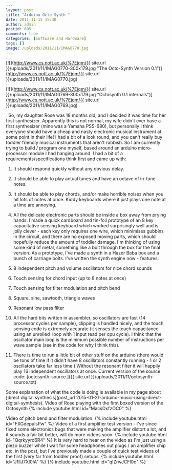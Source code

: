 ```yaml
---
layout: post
title: "Arduino Octo-Synth "
date: 2011-11-15 15:30
author: admin
postid: 605
comments: true
categories: [Software and Hardware]
tags: []
image: /uploads/2011/11/IMAG0770.jpg
---
```

[![](http://www.cs.nott.ac.uk/%7Ejqm/{{ site.url }}/uploads/2011/11/IMAG0770-300x179.jpg "The Octo-Synth Version 0.1")](http://www.cs.nott.ac.uk/%7Ejqm/{{ site.url }}/uploads/2011/11/IMAG0770.jpg)

[![](http://www.cs.nott.ac.uk/%7Ejqm/{{ site.url }}/uploads/2011/11/IMAG0769-300x179.jpg "Octosynth 0.1 internals")](http://www.cs.nott.ac.uk/%7Ejqm/{{ site.url }}/uploads/2011/11/IMAG0769.jpg)

  So, my daughter Rose was 18 months old, and I decided it was time for her first synthesizer. Apparently this is not normal, my wife didn't ever have a first synthesizer (mine was a Yamaha PSS-680), but personally I think everyone should have a cheap and nasty electronic musical instrument at some point in their life! I had a bit of a look round, and you can't really buy toddler friendly musical instruments that aren't rubbish. So I am currently trying to build / program one myself, based around an arduino micro-processor module I had hanging around. I had a bit of a requirements/specifications think first and came up with:

1.  It should respond quickly without any obvious delay.
2.  It should be able to play actual tunes and have an octave of in-tune notes.
3.  It should be able to play chords, and/or make horrible noises when you hit lots of notes at once. Kiddy keyboards where it just plays one note at a time are annoying.
4.  All the delicate electronic parts should be inside a box away from prying hands.
I made a quick cardboard and tin-foil prototype of an 8 key capacitative sensing keyboard which worked surprisingly well and is jolly clever - each key only requires one wire, which minimises gubbins in the circuit, and there are no exposed moving parts, which should hopefully reduce the amount of toddler damage. I'm thinking of using some kind of metal, something like a bolt through the box for the final version. As a prototype, I've made a synth in a Hazer Baba box and a bunch of carriage bolts. I've written the synth engine now - features:

1.  8 independent pitch and volume oscillators for nice chord sounds
2.  Touch sensing for chord input (up to 8 notes at once)
3.  Touch sensing for filter modulation and pitch bend
4.  Square, sine, sawtooth, triangle waves
5.  Resonant low pass filter
6.  All the hard bits written in assembler, so oscillators are fast (14 processor cycles per sample), clipping is handled nicely, and the touch sensing code is extremely accurate (it senses the touch capacitance using an unrolled  loop with 1 input read per cpu cycle). I think that the oscillator main loop is the minimum possible number of instructions per wave sample (see in the code for why I think this).
7.  There is time to run a little bit of other stuff on the arduino (there would be tons of time if it didn't have 8 oscillators constantly running - 1 or 2 oscillators take far less time.) Without the resonant filter it will happily play 16 independent oscillators at once.
Current version of the source code: [octosynth-source.]({{ site.url }}/uploads/2011/11/octosynth-source.txt)

Some explanation of what the code is doing is available in my page about [direct digital synthesis](post_url 2015-01-21-arduino-music-using-direct-digital-synthesis).
Video of Rose playing with the first boxed version of the Octosynth
{% include youtube.html id="MacsDxfzOC0" %}

Video of pitch bend and filter modulation:
{% include youtube.html id="FXGdepulsPw" %}
Video of a first amplifier test version - I've since fixed some electronics bugs that were making the amplifier distort a lot, and it sounds a fair bit better, will do more videos soon. {% include youtube.html id="Qqrkyyrd6R4" %} It is very hard to hear on the video as I'm just using a piezo buzzer while I wait for some headphones out plugs / an amplifier chip etc. in the post, but I've previously made a couple of quick test videos of the first (very far from toddler proof) setups. 
{% include youtube.html id="J1llJ7Xl0IA" %} 
{% include youtube.html id="qIZrwJCFl0o" %}

